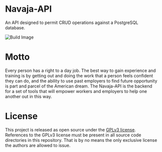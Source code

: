 # Navaja-API
An API designed to permit CRUD operations against a PostgreSQL database.

![Build Image](https://travis-ci.org/chaim1221/Navaja-API.svg)


# Motto
Every person has a right to a day job. The best way to gain experience and training is by getting out and doing the work that a person feels confident they can do, and the ability to use past employers to find future opportunity is part and parcel of the American dream. The Navaja-API is the backend for a set of tools that will empower workers and employers to help one another out in this way.

# License
This project is released as open source under the [GPLv3 license]. References to the GPLv3 license must be present in all source code directories in this repository. That is by no means the only exclusive license the authors are allowed to issue.

  [GPLv3 license]: http://www.gnu.org/licenses/gpl-3.0.en.html
